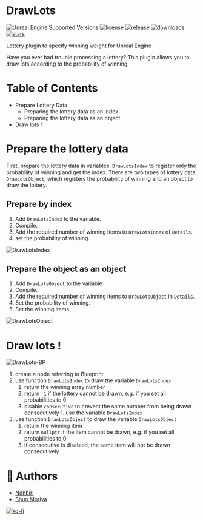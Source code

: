 # DrawLots

[![Unreal Engine Supported Versions](https://img.shields.io/badge/Unreal_Engine-5.1~5.4-9455CE?logo=unrealengine)](https://www.unrealengine.com/)
[![license](https://img.shields.io/github/license/shun126/DrawLots)](https://github.com/shun126/DrawLots/blob/main/LICENSE)
[![release](https://img.shields.io/github/v/release/shun126/DrawLots)](https://github.com/shun126/DrawLots/releases)
[![downloads](https://img.shields.io/github/downloads/shun126/DrawLots/total)](https://github.com/shun126/DrawLots/releases)
[![stars](https://img.shields.io/github/stars/shun126/DungeonGenerator?style=social)](https://github.com/shun126/DrawLots/stargazers)

Lottery plugin to specify winning weight for Unreal Engine

Have you ever had trouble processing a lottery?
This plugin allows you to draw lots according to the probability of winning.

# Table of Contents
* Prepare Lottery Data
  * Preparing the lottery data as an index
  * Preparing the lottery data as an object
* Draw lots !

# Prepare the lottery data
First, prepare the lottery data in variables.
`DrawLotsIndex` to register only the probability of winning and get the index. There are two types of lottery data: `DrawLotsObject`, which registers the probability of winning and an object to draw the lottery.

## Prepare by index
1. Add `DrawLotsIndex` to the variable.
1. Compile.
1. Add the required number of winning items to `DrawLotsIndex` of `Details`.
1. set the probability of winning.

![DrawLotsIndex](https://github.com/shun126/DrawLots/assets/23472415/8c21e707-c652-4989-bf58-cf58614f73a9)

## Prepare the object as an object
1. Add `DrawLotsObject` to the variable
1. Compile.
1. Add the required number of winning items to `DrawLotsObject` in `Details`.
1. Set the probability of winning.
1. Set the winning items.

![DrawLotsObject](https://github.com/shun126/DrawLots/assets/23472415/4c23578f-1569-4c35-a20d-965a7d2819e4)

# Draw lots !
![DrawLots-BP](https://github.com/shun126/DrawLots/assets/23472415/df31ac0b-e5f6-46d6-be8c-17afba08ef98)

1. create a node referring to Blueprint
1. use function `DrawLotsIndex` to draw the variable `DrawLotsIndex`
   1. return the winning array number
   1. return `-1` if the lottery cannot be drawn, e.g. if you set all probabilities to 0
   1. disable `consecutive` to prevent the same number from being drawn consecutively 1. use the variable `DrawLotsIndex`
1. use function `DrawLotsObject` to draw the variable `DrawLotsObject`
   1. return the winning item
   1. return `nullptr` if the item cannot be drawn, e.g. if you set all probabilities to 0
   1. if consecutive is disabled, the same item will not be drawn consecutively

# 👾 Authors
* [Nonbiri](https://www.youtube.com/channel/UCkLXe57GpUyaOoj2ycREU1Q)
* [Shun Moriya](https://x.com/moriya_zx25r)

[![ko-fi](https://ko-fi.com/img/githubbutton_sm.svg)](https://ko-fi.com/M4M413XDXB)
